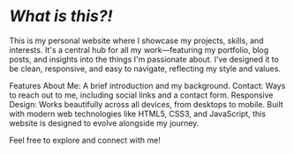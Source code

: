 # _What is this?!_

This is my personal website where I showcase my projects, skills, and interests. It's a central hub for all my work—featuring my portfolio, blog posts, and insights into the things I'm passionate about. I’ve designed it to be clean, responsive, and easy to navigate, reflecting my style and values.

Features
About Me: A brief introduction and my background.
Contact: Ways to reach out to me, including social links and a contact form.
Responsive Design: Works beautifully across all devices, from desktops to mobile.
Built with modern web technologies like HTML5, CSS3, and JavaScript, this website is designed to evolve alongside my journey.

Feel free to explore and connect with me!
